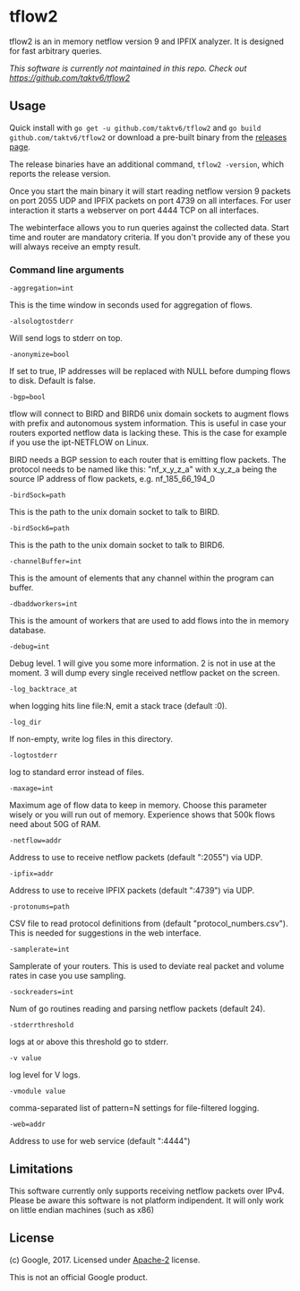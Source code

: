 # tflow2

tflow2 is an in memory netflow version 9 and IPFIX analyzer.
It is designed for fast arbitrary queries.

*This software is currently not maintained in this repo. Check out
https://github.com/taktv6/tflow2*

## Usage

Quick install with `go get -u github.com/taktv6/tflow2`
and `go build github.com/taktv6/tflow2`
or download a pre-built binary from the
[releases page](https://github.com/taktv6/tflow2/releases).

The release binaries have an additional command, `tflow2 -version`,
which reports the release version.

Once you start the main binary it will start reading netflow version 9 packets
on port 2055 UDP and IPFIX packets on port 4739 on all interfaces.
For user interaction it starts a webserver on port 4444 TCP on all interfaces. 

The webinterface allows you to run queries against the collected data.
Start time and router are mandatory criteria. If you don't provide any of
these you will always receive an empty result.

### Command line arguments
`-aggregation=int` 

  This is the time window in seconds used for aggregation of flows.

`-alsologtostderr`

  Will send logs to stderr on top.

`-anonymize=bool`

  If set to true, IP addresses will be replaced with NULL before dumping
  flows to disk. Default is false.

`-bgp=bool`

  tflow will connect to BIRD and BIRD6 unix domain sockets to augment flows
  with prefix and autonomous system information. This is useful in case your
  routers exported netflow data is lacking these. This is the case for example
  if you use the ipt-NETFLOW on Linux.

  BIRD needs a BGP session to each router that is emitting flow packets.
  The protocol needs to be named like this: "nf_x_y_z_a" with x_y_z_a being the
  source IP address of flow packets, e.g. nf_185_66_194_0

`-birdSock=path`

  This is the path to the unix domain socket to talk to BIRD.

`-birdSock6=path`

  This is the path to the unix domain socket to talk to BIRD6.

`-channelBuffer=int`

  This is the amount of elements that any channel within the program can buffer.

`-dbaddworkers=int`

  This is the amount of workers that are used to add flows into the in memory
  database.

`-debug=int`

  Debug level. 1 will give you some more information. 2 is not in use at
  the moment. 3 will dump every single received netflow packet on the screen.

`-log_backtrace_at`

  when logging hits line file:N, emit a stack trace (default :0).

`-log_dir`

  If non-empty, write log files in this directory.

`-logtostderr`

  log to standard error instead of files.

`-maxage=int`

  Maximum age of flow data to keep in memory. Choose this parameter wisely or you
  will run out of memory. Experience shows that 500k flows need about 50G of RAM.

`-netflow=addr`

  Address to use to receive netflow packets (default ":2055") via UDP.

`-ipfix=addr`

  Address to use to receive IPFIX packets (default ":4739") via UDP.

`-protonums=path`

  CSV file to read protocol definitions from (default "protocol_numbers.csv").
  This is needed for suggestions in the web interface.

`-samplerate=int`

  Samplerate of your routers. This is used to deviate real packet and volume rates
  in case you use sampling.

`-sockreaders=int`

  Num of go routines reading and parsing netflow packets (default 24).

`-stderrthreshold`

  logs at or above this threshold go to stderr.

`-v value`

  log level for V logs.

`-vmodule value`

  comma-separated list of pattern=N settings for file-filtered logging.

`-web=addr`

  Address to use for web service (default ":4444")

## Limitations

This software currently only supports receiving netflow packets over IPv4.
Please be aware this software is not platform indipendent. It will only work
on little endian machines (such as x86)

## License

(c) Google, 2017. Licensed under [Apache-2](LICENSE) license.

This is not an official Google product.
